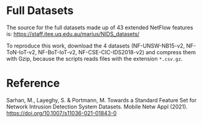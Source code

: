 # Full Datasets

The source for the full datasets made up of 43 extended NetFlow features is:
https://staff.itee.uq.edu.au/marius/NIDS_datasets/

To reproduce this work, download the 4 datasets (NF-UNSW-NB15-v2, NF-ToN-IoT-v2, NF-BoT-IoT-v2, NF-CSE-CIC-IDS2018-v2) and compress them with Gzip, because the scripts reads files with the extension `*.csv.gz`.


# Reference
Sarhan, M., Layeghy, S. & Portmann, M. Towards a Standard Feature Set for Network Intrusion Detection System Datasets. Mobile Netw Appl (2021). https://doi.org/10.1007/s11036-021-01843-0
